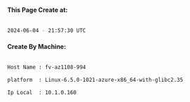 
   
#### This Page Create at:

```bash

2024-06-04 - 21:57:30 UTC

```

#### Create By Machine:

```bash

Host Name : fv-az1108-994

platform  : Linux-6.5.0-1021-azure-x86_64-with-glibc2.35

Ip Local  : 10.1.0.160

```

